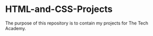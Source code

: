 # HTML-and-CSS-Projects

The purpose of this repository is to contain my projects for The Tech Academy.

